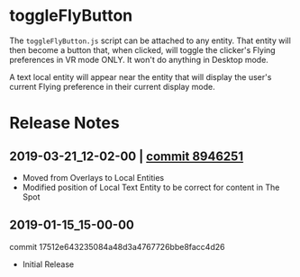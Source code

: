 # toggleFlyButton
The `toggleFlyButton.js` script can be attached to any entity. That entity will then become a button that, when clicked, will toggle the clicker's Flying preferences in VR mode ONLY. It won't do anything in Desktop mode.

A text local entity will appear near the entity that will display the user's current Flying preference in their current display mode.

# Release Notes

## 2019-03-21_12-02-00 | [commit 8946251](https://github.com/highfidelity/hifi-content/commits/8946251)
- Moved from Overlays to Local Entities
- Modified position of Local Text Entity to be correct for content in The Spot

## 2019-01-15_15-00-00
commit 17512e643235084a48d3a4767726bbe8facc4d26
- Initial Release
